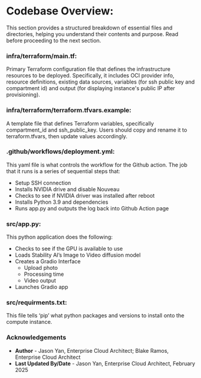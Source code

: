 # Codebase Overview:

This section provides a structured breakdown of essential files and directories, helping you understand their contents and purpose. Read before proceeding to the next section.

### **infra/terraform/main.tf**:
Primary Terraform configuration file that defines the infrastructure resources to be deployed. Specifically, it includes OCI provider info, resource definitions, existing data sources, variables (for ssh public key and compartment id) and output (for displaying instance's public IP after provisioning).

### **infra/terraform/terraform.tfvars.example**:
A template file that defines Terraform variables, specifically compartment_id and ssh_public_key. Users should copy and rename it to terraform.tfvars, then update values accordingly.

### **.github/workflows/deployment.yml**:
This yaml file is what controls the workflow for the Github action. The job that it runs is a series of sequential steps that:
* Setup SSH connection
* Installs NVIDIA drive and disable Nouveau
* Checks to see if NVIDIA driver was installed after reboot
* Installs Python 3.9 and dependencies
* Runs app.py and outputs the log back into Github Action page

### **src/app.py**:
This python application does the following:
* Checks to see if the GPU is available to use
* Loads Stability AI’s Image to Video diffusion model
* Creates a Gradio Interface
    * Upload photo
    * Processing time
    * Video output
* Launches Gradio app

### **src/requirments.txt**:
This file tells ‘pip’ what python packages and versions to install onto the compute instance. 

### Acknowledgements
* **Author** - Jason Yan, Enterprise Cloud Architect; Blake Ramos, Enterprise Cloud Architect
* **Last Updated By/Date** - Jason Yan, Enterprise Cloud Architect, February 2025
